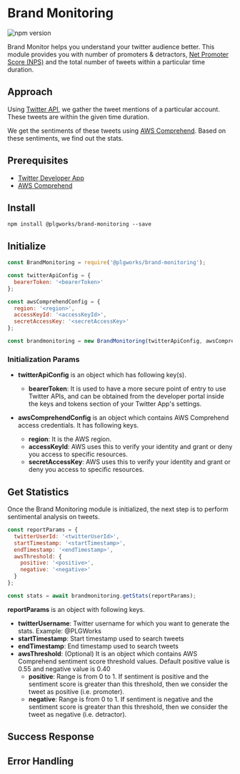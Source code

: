 # Brand Monitoring
![npm version](https://img.shields.io/npm/v/@plgworks/brand-monitoring.svg?style=flat)

Brand Monitor helps you understand your twitter audience better. This module provides you with number of promoters & detractors, [Net Promoter Score (NPS)](https://en.wikipedia.org/wiki/Net_promoter_score) and the total number of tweets within a particular time duration.

## Approach

Using [Twitter API](https://developer.twitter.com/en/docs/twitter-api/tweets/timelines/api-reference/get-users-id-mentions), we gather the tweet mentions of a particular account. These tweets are within the given time duration.

We get the sentiments of these tweets using [AWS Comprehend](https://docs.aws.amazon.com/comprehend/latest/dg/API_BatchDetectSentiment.html). Based on these sentiments, we find out the stats.

## Prerequisites
- [Twitter Developer App](https://developer.twitter.com/en/docs/twitter-api/getting-started/getting-access-to-the-twitter-api)
- [AWS Comprehend](https://docs.aws.amazon.com/comprehend/index.html)

## Install

```shell script
npm install @plgworks/brand-monitoring --save
```

## Initialize
```js
const BrandMonitoring = require('@plgworks/brand-monitoring');

const twitterApiConfig = {
  bearerToken: '<bearerToken>'
};

const awsComprehendConfig = {
  region: '<region>',
  accessKeyId: '<accessKeyId>',
  secretAccessKey: '<secretAccessKey>'
};

const brandmonitoring = new BrandMonitoring(twitterApiConfig, awsComprehendConfig);
```

### Initialization Params
- **twitterApiConfig** is an object which has following key(s).

    - **bearerToken**: It is used to have a more secure point of entry to use Twitter APIs, and can be obtained from the developer portal inside the keys and tokens section of your Twitter App's settings.

- **awsComprehendConfig** is an object which contains AWS Comprehend access credentials. It has following keys.

    - **region**: It is the AWS region.
    - **accessKeyId**: AWS uses this to verify your identity and grant or deny you access to specific resources.
    - **secretAccessKey**: AWS uses this to verify your identity and grant or deny you access to specific resources.

## Get Statistics
Once the Brand Monitoring module is initialized, the next step is to perform sentimental analysis on tweets.

```js
const reportParams = {
  twitterUserId: '<twitterUserId>',
  startTimestamp: '<startTimestamp>',
  endTimestamp: '<endTimestamp>',
  awsThreshold: {
    positive: '<positive>',
    negative: '<negative>'
  }
};

const stats = await brandmonitoring.getStats(reportParams);
```

**reportParams** is an object with following keys.
- **twitterUsername**: Twitter username for which you want to generate the stats. Example: @PLGWorks
- **startTimestamp**: Start timestamp used to search tweets
- **endTimestamp**: End timestamp used to search tweets
- **awsThreshold**: (Optional) It is an object which contains AWS Comprehend sentiment score threshold values. Default positive value is 0.55 and negative value is 0.40
  - **positive**: Range is from 0 to 1. If sentiment is positive and the sentiment score is greater than this threshold, then we consider the tweet as positive (i.e. promoter).
  - **negative**: Range is from 0 to 1. If sentiment is negative and the sentiment score is greater than this threshold, then we consider the tweet as negative (i.e. detractor).

## Success Response



## Error Handling
